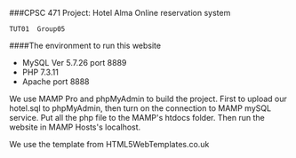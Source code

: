 ###CPSC 471 Project: Hotel Alma Online reservation system


	TUT01  Group05


####The environment to run this website

*   MySQL Ver 5.7.26 port 8889
*   PHP 7.3.11
*   Apache port 8888

We use MAMP Pro and phpMyAdmin to build the project.
First to upload our hotel.sql to phpMyAdmin, then turn on the connection to MAMP mySQL service. Put all the php file to the MAMP's htdocs folder. Then run the website in MAMP Hosts's localhost.

We use the template from HTML5WebTemplates.co.uk

